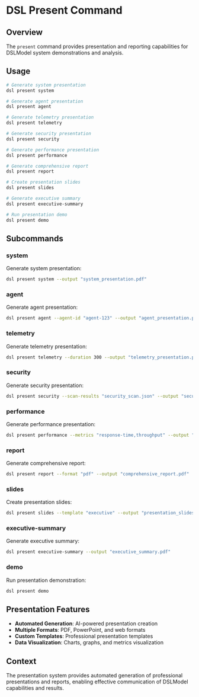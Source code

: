 # DSL Present Command

## Overview
The `present` command provides presentation and reporting capabilities for DSLModel system demonstrations and analysis.

## Usage
```bash
# Generate system presentation
dsl present system

# Generate agent presentation
dsl present agent

# Generate telemetry presentation
dsl present telemetry

# Generate security presentation
dsl present security

# Generate performance presentation
dsl present performance

# Generate comprehensive report
dsl present report

# Create presentation slides
dsl present slides

# Generate executive summary
dsl present executive-summary

# Run presentation demo
dsl present demo
```

## Subcommands

### system
Generate system presentation:
```bash
dsl present system --output "system_presentation.pdf"
```

### agent
Generate agent presentation:
```bash
dsl present agent --agent-id "agent-123" --output "agent_presentation.pdf"
```

### telemetry
Generate telemetry presentation:
```bash
dsl present telemetry --duration 300 --output "telemetry_presentation.pdf"
```

### security
Generate security presentation:
```bash
dsl present security --scan-results "security_scan.json" --output "security_presentation.pdf"
```

### performance
Generate performance presentation:
```bash
dsl present performance --metrics "response-time,throughput" --output "performance_presentation.pdf"
```

### report
Generate comprehensive report:
```bash
dsl present report --format "pdf" --output "comprehensive_report.pdf"
```

### slides
Create presentation slides:
```bash
dsl present slides --template "executive" --output "presentation_slides.pptx"
```

### executive-summary
Generate executive summary:
```bash
dsl present executive-summary --output "executive_summary.pdf"
```

### demo
Run presentation demonstration:
```bash
dsl present demo
```

## Presentation Features
- **Automated Generation**: AI-powered presentation creation
- **Multiple Formats**: PDF, PowerPoint, and web formats
- **Custom Templates**: Professional presentation templates
- **Data Visualization**: Charts, graphs, and metrics visualization

## Context
The presentation system provides automated generation of professional presentations and reports, enabling effective communication of DSLModel capabilities and results. 